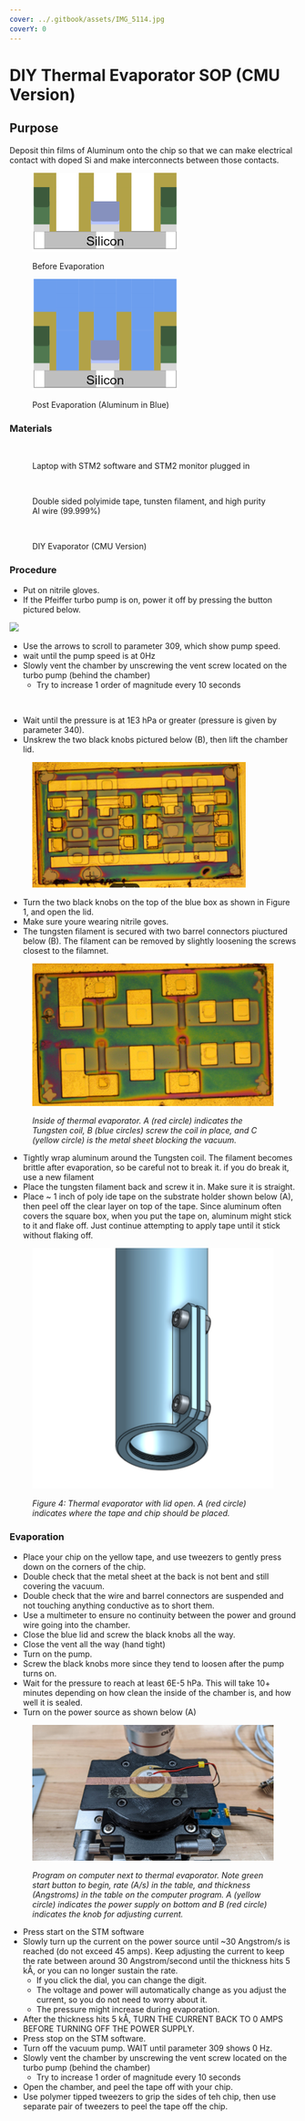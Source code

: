 ```yaml
---
cover: ../.gitbook/assets/IMG_5114.jpg
coverY: 0
---
```


# DIY Thermal Evaporator SOP (CMU Version)

## Purpose

Deposit thin films of Aluminum onto the chip so that we can make electrical contact with doped Si and make interconnects between those contacts.

<figure><img src="../.gitbook/assets/image (4) (1) (1) (1) (1).png" alt="" width="256"><figcaption><p>Before Evaporation </p></figcaption></figure>

<figure><img src="../.gitbook/assets/image (1) (1) (1) (1) (1) (1) (1) (1) (1) (1) (1) (1) (1) (1).png" alt="" width="256"><figcaption><p>Post Evaporation (Aluminum in Blue)</p></figcaption></figure>

### Materials



<div><figure><img src="../.gitbook/assets/IMG_5115.jpg" alt=""><figcaption><p>Laptop with STM2 software and STM2 monitor plugged in</p></figcaption></figure> <figure><img src="../.gitbook/assets/IMG_5113.jpg" alt=""><figcaption><p>Double sided polyimide tape, tunsten filament, and high purity Al wire (99.999%)</p></figcaption></figure> <figure><img src="../.gitbook/assets/IMG_5114.jpg" alt=""><figcaption><p>DIY Evaporator (CMU Version)</p></figcaption></figure></div>

### Procedure

* Put on nitrile gloves.
* If the Pfeiffer turbo pump is on, power it off by pressing the button pictured below.

![](https://lh7-rt.googleusercontent.com/docsz/AD_4nXeOG6MriYZC6CRW7fP_Urj-Tfk3MlARikl1V4vtmrwENos-q9WE5vprOGSy5bnzfN6Ere216t0DFX55vaf1cbT70Or-jAwo_Fp6i_eFsjFNIP6KxLwzdN11nqGJxr4oF8tz57zd_w?key=YFXw4_UKMpKLfZ4YpqJAC7BQ)

* Use the arrows to scroll to parameter 309, which show pump speed.
* wait until the pump speed is at 0Hz
* Slowly vent the chamber by unscrewing the vent screw located on the turbo pump (behind the chamber)
  * Try to increase 1 order of magnitude every 10 seconds

<figure><img src="../.gitbook/assets/image (73).png" alt="" width="375"><figcaption></figcaption></figure>

* Wait until the pressure is at 1E3 hPa or greater (pressure is given by parameter 340).
* Unskrew the two black knobs pictured below (B), then lift the chamber lid.

<figure><img src="../.gitbook/assets/image (1) (1) (1) (1) (1) (1).png" alt="" width="375"><figcaption></figcaption></figure>

* Turn the two black knobs on the top of the blue box as shown in Figure 1, and open the lid.
* Make sure youre wearing nitrile goves.
* The tungsten filament is secured with two barrel connectors piuctured below (B). The filament can be removed by slightly loosening the screws closest to the filamnet.

<figure><img src="../.gitbook/assets/image (2) (1) (1).png" alt=""><figcaption><p><em>Inside of thermal evaporator. A (red circle) indicates the Tungsten coil, B (blue circles) screw the coil in place, and C (yellow circle) is the metal sheet blocking the vacuum.</em></p></figcaption></figure>

* Tightly wrap aluminum around the Tungsten coil. The filament becomes brittle after evaporation, so be careful not to break it. if you do break it, use a new filament
* Place the tungsten filament back and screw it in. Make sure it is straight.
* Place \~ 1 inch of poly ide tape on the substrate holder shown below (A), then peel off the clear layer on top of the tape. Since aluminum often covers the square box, when you put the tape on, aluminum might stick to it and flake off. Just continue attempting to apply tape until it stick without flaking off.

<figure><img src="../.gitbook/assets/image (3) (1).png" alt=""><figcaption><p><em>Figure 4: Thermal evaporator with lid open. A (red circle) indicates where the tape and chip should be placed.</em></p></figcaption></figure>

### Evaporation

* Place your chip on the yellow tape, and use tweezers to gently press down on the corners of the chip.
* Double check that the metal sheet at the back is not bent and still covering the vacuum.
* Double check that the wire and barrel connectors are suspended and not touching anything conductive as to short them.
* Use a multimeter to ensure no continuity between the power and ground wire going into the chamber.
* Close the blue lid and screw the black knobs all the way.
* Close the vent all the way (hand tight)
* Turn on the pump.
* Screw the black knobs more since they tend to loosen after the pump turns on.
* Wait for the pressure to reach at least 6E-5 hPa. This will take 10+ minutes depending on how clean the inside of the chamber is, and how well it is sealed.
* Turn on the power source as shown below (A)

<figure><img src="../.gitbook/assets/image (4) (1).png" alt=""><figcaption><p><em>Program on computer next to thermal evaporator. Note green start button to begin, rate (A/s) in the table, and thickness (Angstroms) in the table on the computer program. A (yellow circle) indicates the power supply on bottom and B (red circle) indicates the knob for adjusting current.</em></p></figcaption></figure>

* Press start on the STM software
* Slowly turn up the current on the power source until \~30 Angstrom/s is reached (do not exceed 45 amps). Keep adjusting the current to keep the rate between around 30 Angstrom/second until the thickness hits 5 kÅ, or you can no longer sustain the rate.
  * If you click the dial, you can change the digit.
  * The voltage and power will automatically change as you adjust the current, so you do not need to worry about it.
  * The pressure might increase during evaporation.
* After the thickness hits 5 kÅ, TURN THE CURRENT BACK TO 0 AMPS BEFORE TURNING OFF THE POWER SUPPLY.
* Press stop on the STM software.
* Turn off the vacuum pump. WAIT until parameter 309 shows 0 Hz.
* Slowly vent the chamber by unscrewing the vent screw located on the turbo pump (behind the chamber)
  * Try to increase 1 order of magnitude every 10 seconds
* Open the chamber, and peel the tape off with your chip.
* Use polymer tipped tweezers to grip the sides of teh chip, then use separate pair of tweezers to peel the tape off the chip.
